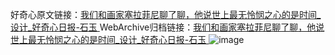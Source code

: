 好奇心原文链接：[我们和画家塞拉菲尼聊了聊，他说世上最无怜悯之心的是时间_设计_好奇心日报-石玉 ](https://www.qdaily.com/articles/10860.html)
WebArchive归档链接：[我们和画家塞拉菲尼聊了聊，他说世上最无怜悯之心的是时间_设计_好奇心日报-石玉 ](http://web.archive.org/web/20170714182801/http://www.qdaily.com/articles/10860.html)
![image](http://ww3.sinaimg.cn/large/007d5XDply1g3wcbcbpwdj30u086yqv5)
